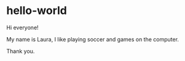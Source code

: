 # hello-world
Hi everyone!

My name is Laura, I like playing soccer and games on the computer.

Thank you.
